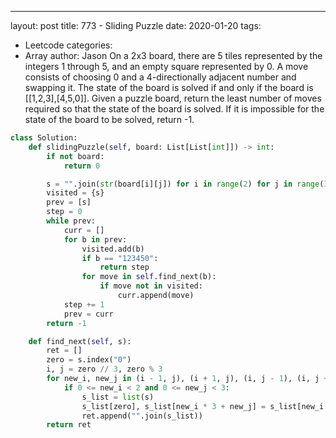 ---
layout: post
title: 773 - Sliding Puzzle
date: 2020-01-20
tags:
- Leetcode
categories:
- Array
author: Jason
On a 2x3 board, there are 5 tiles represented by the integers 1 through 5, and an empty square represented by 0. A move consists of choosing 0 and a 4-directionally adjacent number and swapping it. The state of the board is solved if and only if the board is [[1,2,3],[4,5,0]]. Given a puzzle board, return the least number of moves required so that the state of the board is solved. If it is impossible for the state of the board to be solved, return -1.

```python
class Solution:
    def slidingPuzzle(self, board: List[List[int]]) -> int:
        if not board:
            return 0

        s = "".join(str(board[i][j]) for i in range(2) for j in range(3))
        visited = {s}
        prev = [s]
        step = 0
        while prev:
            curr = []
            for b in prev:
                visited.add(b)
                if b == "123450":
                    return step
                for move in self.find_next(b):
                    if move not in visited:
                        curr.append(move)
            step += 1
            prev = curr
        return -1

    def find_next(self, s):
        ret = []
        zero = s.index("0")
        i, j = zero // 3, zero % 3
        for new_i, new_j in (i - 1, j), (i + 1, j), (i, j - 1), (i, j + 1):
            if 0 <= new_i < 2 and 0 <= new_j < 3:
                s_list = list(s)
                s_list[zero], s_list[new_i * 3 + new_j] = s_list[new_i * 3 + new_j], s_list[zero]
                ret.append("".join(s_list))
        return ret
```

